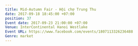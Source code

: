 ```yaml
---
title: Mid-Autumn Fair - Hội chợ Trung Thu
date: 2017-09-18 18:45:00 +07:00
position: 37
Event date: 2017-09-23 21:00:00 +07:00
Venue: InterContinental Hanoi Westlake
Event URL: https://www.facebook.com/events/1807113326236488
Genre: market
---
```


